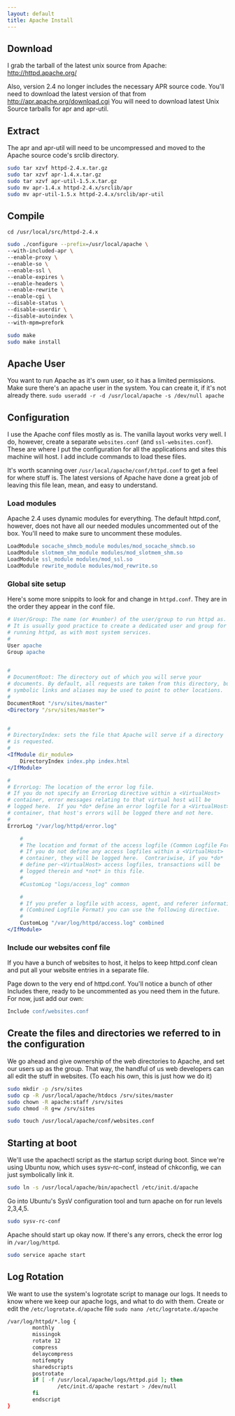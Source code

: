 ```yaml
---
layout: default
title: Apache Install
---
```

## Download
I grab the tarball of the latest unix source from Apache:
http://httpd.apache.org/

Also, version 2.4 no longer includes the necessary APR source code.  You'll need to download the latest version of that from
http://apr.apache.org/download.cgi
You will need to download latest Unix Source tarballs for
apr and apr-util.


## Extract
The apr and apr-util will need to be uncompressed and moved to the Apache source code's srclib directory.

```bash
sudo tar xzvf httpd-2.4.x.tar.gz
sudo tar xzvf apr-1.4.x.tar.gz
sudo tar xzvf apr-util-1.5.x.tar.gz
sudo mv apr-1.4.x httpd-2.4.x/srclib/apr
sudo mv apr-util-1.5.x httpd-2.4.x/srclib/apr-util
```

## Compile
`cd /usr/local/src/httpd-2.4.x`

```bash
sudo ./configure --prefix=/usr/local/apache \
--with-included-apr \
--enable-proxy \
--enable-so \
--enable-ssl \
--enable-expires \
--enable-headers \
--enable-rewrite \
--enable-cgi \
--disable-status \
--disable-userdir \
--disable-autoindex \
--with-mpm=prefork

sudo make
sudo make install
```

## Apache User
You want to run Apache as it's own user, so it has a limited permissions.  Make sure there's an apache user in the system.  You can create it, if it's not already there.
`sudo useradd -r -d /usr/local/apache -s /dev/null apache`

## Configuration
I use the Apache conf files mostly as is.  The vanilla layout works very well.  I do, however, create a separate `websites.conf` (and `ssl-websites.conf`).  These are where I put the configuration for all the applications and sites this machine will host.  I add include commands to load these files.

It's worth scanning over `/usr/local/apache/conf/httpd.conf` to get a feel for where stuff is.  The latest versions of Apache have done a great job of leaving this file lean, mean, and easy to understand.

### Load modules
Apache 2.4 uses dynamic modules for everything. The default httpd.conf, however, does not have all our needed modules uncommented out of the box. You'll need to make sure to uncomment these modules.

```apache
LoadModule socache_shmcb_module modules/mod_socache_shmcb.so
LoadModule slotmem_shm_module modules/mod_slotmem_shm.so
LoadModule ssl_module modules/mod_ssl.so
LoadModule rewrite_module modules/mod_rewrite.so
```

### Global site setup
Here's some more snippits to look for and change in `httpd.conf`.  They are in the order they appear in the conf file.

```apache
# User/Group: The name (or #number) of the user/group to run httpd as.
# It is usually good practice to create a dedicated user and group for
# running httpd, as with most system services.
#
User apache
Group apache


#
# DocumentRoot: The directory out of which you will serve your
# documents. By default, all requests are taken from this directory, but
# symbolic links and aliases may be used to point to other locations.
#
DocumentRoot "/srv/sites/master"
<Directory "/srv/sites/master">


#
# DirectoryIndex: sets the file that Apache will serve if a directory
# is requested.
#
<IfModule dir_module>
    DirectoryIndex index.php index.html
</IfModule>

#
# ErrorLog: The location of the error log file.
# If you do not specify an ErrorLog directive within a <VirtualHost>
# container, error messages relating to that virtual host will be
# logged here.  If you *do* define an error logfile for a <VirtualHost>
# container, that host's errors will be logged there and not here.
#
ErrorLog "/var/log/httpd/error.log"

    #
    # The location and format of the access logfile (Common Logfile Format).
    # If you do not define any access logfiles within a <VirtualHost>
    # container, they will be logged here.  Contrariwise, if you *do*
    # define per-<VirtualHost> access logfiles, transactions will be
    # logged therein and *not* in this file.
    #
    #CustomLog "logs/access_log" common

    #
    # If you prefer a logfile with access, agent, and referer information
    # (Combined Logfile Format) you can use the following directive.
    #
    CustomLog "/var/log/httpd/access.log" combined
</IfModule>
```

### Include our websites conf file
If you have a bunch of websites to host, it helps to keep httpd.conf clean and put all your website entries in a separate file.

Page down to the very end of httpd.conf.  You'll notice a bunch of other Includes there, ready to be uncommented as you need them in the future.  For now, just add our own:

```apache
Include conf/websites.conf
```

## Create the files and directories we referred to in the configuration
We go ahead and give ownership of the web directories to Apache, and set our users up as the group.  That way, the handful of us web developers can all edit the stuff in websites.  (To each his own, this is just how we do it)

```bash
sudo mkdir -p /srv/sites
sudo cp -R /usr/local/apache/htdocs /srv/sites/master
sudo chown -R apache:staff /srv/sites
sudo chmod -R g+w /srv/sites

sudo touch /usr/local/apache/conf/websites.conf
```

## Starting at boot
We'll use the apachectl script as the startup script during boot. Since we're using Ubuntu now, which uses sysv-rc-conf, instead of chkconfig, we can just symbolically link it.

```bash
sudo ln -s /usr/local/apache/bin/apachectl /etc/init.d/apache
```

Go into Ubuntu's SysV configuration tool and turn apache on for run levels 2,3,4,5.

```bash
sudo sysv-rc-conf
```

Apache should start up okay now.  If there's any errors, check the error log in `/var/log/httpd`.

```bash
sudo service apache start
```
## Log Rotation
We want to use the system's logrotate script to manage our logs. It needs to know where we keep our apache logs, and what to do with them. Create or edit the `/etc/logrotate.d/apache` file
`sudo nano /etc/logrotate.d/apache`

```bash
/var/log/httpd/*.log {
        monthly
        missingok
        rotate 12
        compress
        delaycompress
        notifempty
        sharedscripts
        postrotate
        if [ -f /usr/local/apache/logs/httpd.pid ]; then
                /etc/init.d/apache restart > /dev/null
        fi
        endscript
}
```
